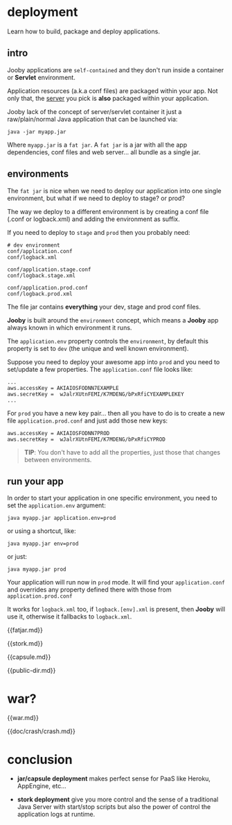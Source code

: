 # deployment

Learn how to build, package and deploy applications.

## intro

Jooby applications are ```self-contained``` and they don't run inside a container or **Servlet** environment.

Application resources (a.k.a conf files) are packaged within your app. Not only that, the [server](/doc/servers) you pick is **also** packaged within your application.

Jooby lack of the concept of server/servlet container it just a raw/plain/normal Java application that can be launched via:

    java -jar myapp.jar

Where ```myapp.jar``` is a ```fat jar```. A ```fat jar``` is a jar with all the app dependencies, conf files and web server... all bundle as a single jar.

## environments

The ```fat jar``` is nice when we need to deploy our application into one single environment, but what if we need to deploy to stage? or prod?

The way we deploy to a different environment is by creating a conf file (.conf or logback.xml) and adding the environment as suffix.

If you need to deploy to ```stage``` and ```prod``` then you probably need:

```
# dev environment
conf/application.conf
conf/logback.xml

conf/application.stage.conf
conf/logback.stage.xml

conf/application.prod.conf
conf/logback.prod.xml
```

The file jar contains **everything** your dev, stage and prod conf files. 

**Jooby** is built around the ```environment``` concept, which means a **Jooby** app always known in which environment it runs.

The ```application.env``` property controls the ```environment```, by default this property is set to ```dev``` (the unique and well known environment).

Suppose you need to deploy your awesome app into ```prod``` and you need to set/update a few properties. The ```application.conf``` file looks like:

```
...
aws.accessKey = AKIAIOSFODNN7EXAMPLE
aws.secretKey =  wJalrXUtnFEMI/K7MDENG/bPxRfiCYEXAMPLEKEY
...
```

For ```prod``` you have a new key pair... then all you have to do is to create a new file ```application.prod.conf``` and just add those new keys:

```
aws.accessKey = AKIAIOSFODNN7PROD
aws.secretKey =  wJalrXUtnFEMI/K7MDENG/bPxRfiCYPROD
```

> **TIP**: You don't have to add all the properties, just those that changes between environments.

## run your app

In order to start your application in one specific environment, you need to set the ```application.env``` argument:

```
java myapp.jar application.env=prod
```

or using a shortcut, like:

```
java myapp.jar env=prod
```

or just:

```
java myapp.jar prod
```

Your application will run now in ```prod``` mode. It will find your ```application.conf``` and overrides any property defined there with those from ```application.prod.conf```

It works for ```logback.xml``` too, if ```logback.[env].xml``` is present, then **Jooby** will use it, otherwise it fallbacks to ```logback.xml```.

{{fatjar.md}}

{{stork.md}}

{{capsule.md}}

{{public-dir.md}}

# war?

{{war.md}}

{{doc/crash/crash.md}}

# conclusion

* **jar/capsule deployment** makes perfect sense for PaaS like Heroku, AppEngine, etc...

* **stork deployment** give you more control and the sense of a traditional Java Server with start/stop scripts but also the power of control the application logs at runtime.
